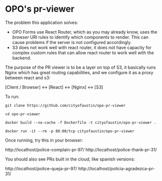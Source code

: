 # OPO's pr-viewer
The problem this application solves:

 - OPO Forms use React Router, which as you may already know, uses the *browser* URI rules to identify which components to render. This can cause problems if the server is not configured accordingly.
 - S3 does not work well with react router, it does not have capacity for complex custom rules that can allow react router to work well with the backend.

The purpose of the PR viewer is to be a layer on top of S3, it basically runs Nginx which has great routing capabilities, and we configure it as a proxy between react and s3:

[Client / Browser] <-> [React] <-> [Nginx] <-> [S3]

To run:

```
git clone https://github.com/cityofaustin/opo-pr-viewer

cd opo-pr-viewer

docker build --no-cache -f Dockerfile -t cityofaustin/opo-pr-viewer .

docker run -it --rm -p 80:80/tcp cityofaustin/opo-pr-viewer
```

Once running, try this in your browser:

http://localhost/police-complain-pr-97/
http://localhost/police-thank-pr-31/

You should also see PRs built in the cloud, like spanish versions:

http://localhost/police-queja-pr-97/
http://localhost/policia-agradezca-pr-31/